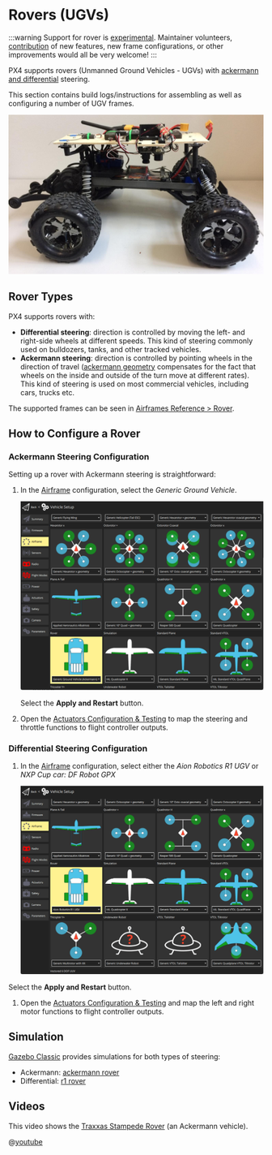 # Rovers (UGVs)

<LinkedBadge type="warning" text="Experimental" url="../airframes/#experimental-vehicles"/>

:::warning
Support for rover is [experimental](../airframes/index.md#experimental-vehicles).
Maintainer volunteers, [contribution](../contribute/index.md) of new features, new frame configurations, or other improvements would all be very welcome!
:::

PX4 supports rovers (Unmanned Ground Vehicles - UGVs) with [ackermann and differential](#rover-types) steering.

This section contains build logs/instructions for assembling as well as configuring a number of UGV frames.

![Traxxas Rover Picture](../../assets/airframes/rover/traxxas_stampede_vxl/final_side.jpg)

## Rover Types

PX4 supports rovers with:

- **Differential steering**: direction is controlled by moving the left- and right-side wheels at different speeds.
  This kind of steering commonly used on bulldozers, tanks, and other tracked vehicles.
- **Ackermann steering**: direction is controlled by pointing wheels in the direction of travel ([ackermann geometry](https://en.wikipedia.org/wiki/Ackermann_steering_geometry) compensates for the fact that wheels on the inside and outside of the turn move at different rates).
  This kind of steering is used on most commercial vehicles, including cars, trucks etc.

The supported frames can be seen in [Airframes Reference > Rover](../airframes/airframe_reference.md#rover).

## How to Configure a Rover

### Ackermann Steering Configuration

Setting up a rover with Ackermann steering is straightforward:

1. In the [Airframe](../config/airframe.md) configuration, select the _Generic Ground Vehicle_.

   ![Select Ackermann steered airframe](../../assets/config/airframe/airframe_rover_ackermann.png)

   Select the **Apply and Restart** button.

1. Open the [Actuators Configuration & Testing](../config/actuators.md) to map the steering and throttle functions to flight controller outputs.

### Differential Steering Configuration

1. In the [Airframe](../config/airframe.md) configuration, select either the _Aion Robotics R1 UGV_ or _NXP Cup car: DF Robot GPX_

   ![Select Differential steered airframe](../../assets/config/airframe/airframe_rover_aion.png)

Select the **Apply and Restart** button.

1. Open the [Actuators Configuration & Testing](../config/actuators.md) and map the left and right motor functions to flight controller outputs.

## Simulation

[Gazebo Classic](../sim_gazebo_classic/index.md) provides simulations for both types of steering:

- Ackermann: [ackermann rover](../sim_gazebo_classic/vehicles.md#ackermann-ugv)
- Differential: [r1 rover](../sim_gazebo_classic/vehicles.md#differential-ugv)

## Videos

This video shows the [Traxxas Stampede Rover](../frames_rover/traxxas_stampede.md) (an Ackermann vehicle).

@[youtube](https://youtu.be/N3HvSKS3nCw)

